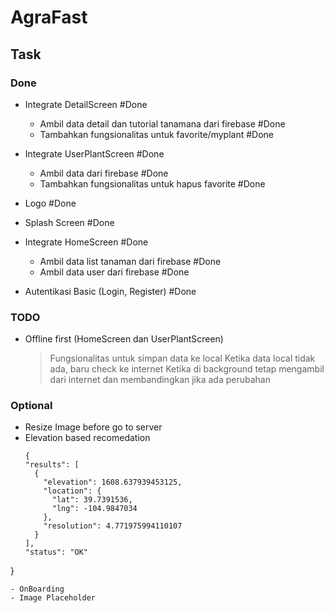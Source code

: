 # AgraFast

## Task
### Done
- Integrate DetailScreen #Done
  - Ambil data detail dan tutorial tanamana dari firebase #Done
  - Tambahkan fungsionalitas untuk favorite/myplant #Done
  
- Integrate UserPlantScreen #Done
  - Ambil data dari firebase #Done
  - Tambahkan fungsionalitas untuk hapus favorite #Done

- Logo #Done
- Splash Screen #Done

- Integrate HomeScreen #Done
  - Ambil data list tanaman dari firebase #Done
  - Ambil data user  dari firebase #Done

- Autentikasi Basic (Login, Register) #Done
### TODO

- Offline first (HomeScreen dan UserPlantScreen)
  > Fungsionalitas untuk simpan data ke local
  > Ketika data local tidak ada, baru check ke internet
  > Ketika di background tetap mengambil dari internet dan membandingkan jika ada perubahan


### Optional 
- Resize Image before go to server
- Elevation based recomedation 
  ```agsl
  {
  "results": [
    {
      "elevation": 1608.637939453125,
      "location": {
        "lat": 39.7391536,
        "lng": -104.9847034
      },
      "resolution": 4.771975994110107
    }
  ],
  "status": "OK"
}
  ```
- OnBoarding
- Image Placeholder